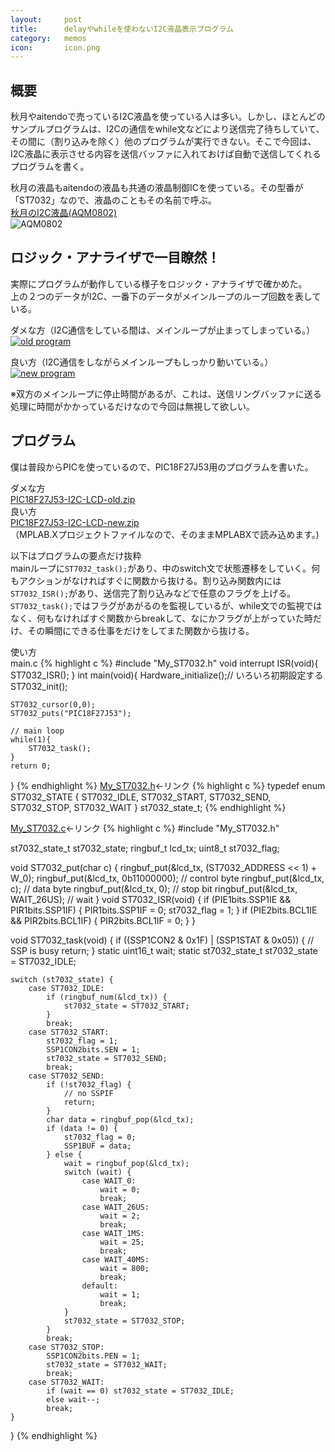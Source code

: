 ```yaml
---
layout:		post
title:		delayやwhileを使わないI2C液晶表示プログラム
category:	memos
icon:		icon.png
---
```


## 概要

秋月やaitendoで売っているI2C液晶を使っている人は多い。しかし、ほとんどのサンプルプログラムは、I2Cの通信をwhile文などにより送信完了待ちしていて、その間に（割り込みを除く）他のプログラムが実行できない。そこで今回は、I2C液晶に表示させる内容を送信バッファに入れておけば自動で送信してくれるプログラムを書く。

秋月の液晶もaitendoの液晶も共通の液晶制御ICを使っている。その型番が「ST7032」なので、液晶のこともその名前で呼ぶ。  
[秋月のI2C液晶(AQM0802)](http://akizukidenshi.com/catalog/g/gK-06795/)  
![AQM0802](AQM0802.jpg "I2C_LCD")

## ロジック・アナライザで一目瞭然！

実際にプログラムが動作している様子をロジック・アナライザで確かめた。  
上の２つのデータがI2C、一番下のデータがメインループのループ回数を表している。  

ダメな方（I2C通信をしている間は、メインループが止まってしまっている。）
[![old program](i2c_old.png "ダメな方")](i2c_old.png)

良い方（I2C通信をしながらメインループもしっかり動いている。）
[![new program](i2c_new.png "良いな方")](i2c_new.png)

※双方のメインループに停止時間があるが、これは、送信リングバッファに送る処理に時間がかかっているだけなので今回は無視して欲しい。

## プログラム

僕は普段からPICを使っているので、PIC18F27J53用のプログラムを書いた。  

ダメな方  
[PIC18F27J53-I2C-LCD-old.zip](PIC18F27J53-I2C_LCD_old01.zip)  
良い方  
[PIC18F27J53-I2C-LCD-new.zip](PIC18F27J53-I2C_LCD_new01.zip)  
（MPLAB.Xプロジェクトファイルなので、そのままMPLABXで読み込めます。)


以下はプログラムの要点だけ抜粋  
mainループに`ST7032_task();`があり、中のswitch文で状態遷移をしていく。何もアクションがなければすぐに関数から抜ける。割り込み関数内には`ST7032_ISR();`があり、送信完了割り込みなどで任意のフラグを上げる。`ST7032_task();`ではフラグがあがるのを監視しているが、while文での監視ではなく、何もなければすぐ関数からbreakして、なにかフラグが上がっていた時だけ、その瞬間にできる仕事をだけをしてまた関数から抜ける。  

使い方  
main.c
{% highlight c %}
#include "My_ST7032.h"
void interrupt ISR(void){
	ST7032_ISR();
}
int main(void){
	Hardware_initialize();// いろいろ初期設定する
	ST7032_init();

	ST7032_cursor(0,0);
	ST7032_puts("PIC18F27J53");

	// main loop
	while(1){
		ST7032_task();
	}
	return 0;
}
{% endhighlight %}
[My_ST7032.h](https://github.com/kerikun11/MPLABXProjects/blob/master/My_library/My_ST7032.h)←リンク
{% highlight c %}
typedef enum ST7032_STATE {
	ST7032_IDLE,
	ST7032_START,
	ST7032_SEND,
	ST7032_STOP,
	ST7032_WAIT
} st7032_state_t;
{% endhighlight %}

[My_ST7032.c](https://github.com/kerikun11/MPLABXProjects/blob/master/My_library/My_ST7032.c)←リンク
{% highlight c %}
#include "My_ST7032.h"

st7032_state_t st7032_state;
ringbuf_t lcd_tx;
uint8_t st7032_flag;

void ST7032_put(char c) {
	ringbuf_put(&lcd_tx, (ST7032_ADDRESS << 1) + W_0);
	ringbuf_put(&lcd_tx, 0b11000000); // control byte
	ringbuf_put(&lcd_tx, c); // data byte 
	ringbuf_put(&lcd_tx, 0); // stop bit
	ringbuf_put(&lcd_tx, WAIT_26US); // wait
}
void ST7032_ISR(void) {
	if (PIE1bits.SSP1IE && PIR1bits.SSP1IF) {
		PIR1bits.SSP1IF = 0;
		st7032_flag = 1;
	}
	if (PIE2bits.BCL1IE && PIR2bits.BCL1IF) {
		PIR2bits.BCL1IF = 0;
	}
}

void ST7032_task(void) {
	if ((SSP1CON2 & 0x1F) | (SSP1STAT & 0x05)) {
		// SSP is busy
		return;
	}
	static uint16_t wait;
	static st7032_state_t st7032_state = ST7032_IDLE;

	switch (st7032_state) {
		case ST7032_IDLE:
			if (ringbuf_num(&lcd_tx)) {
				st7032_state = ST7032_START;
			}
			break;
		case ST7032_START:
			st7032_flag = 1;
			SSP1CON2bits.SEN = 1;
			st7032_state = ST7032_SEND;
			break;
		case ST7032_SEND:
			if (!st7032_flag) {
				// no SSPIF
				return;
			}
			char data = ringbuf_pop(&lcd_tx);
			if (data != 0) {
				st7032_flag = 0;
				SSP1BUF = data;
			} else {
				wait = ringbuf_pop(&lcd_tx);
				switch (wait) {
					case WAIT_0:
						wait = 0;
						break;
					case WAIT_26US:
						wait = 2;
						break;
					case WAIT_1MS:
						wait = 25;
						break;
					case WAIT_40MS:
						wait = 800;
						break;
					default:
						wait = 1;
						break;
				}
				st7032_state = ST7032_STOP;
			}
			break;
		case ST7032_STOP:
			SSP1CON2bits.PEN = 1;
			st7032_state = ST7032_WAIT;
			break;
		case ST7032_WAIT:
			if (wait == 0) st7032_state = ST7032_IDLE;
			else wait--;
			break;
	}
}
{% endhighlight %}



